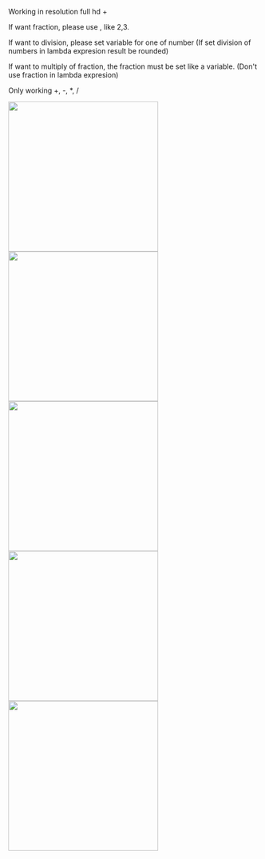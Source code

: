 Working in resolution full hd +


If want fraction, please use , like 2,3.

If want to division, please set variable for one of number (If set division of numbers in lambda expresion result be rounded)

If want to multiply of fraction, the fraction must be set like a variable. (Don't use fraction in lambda expresion)

Only working +, -, *, /

<img src="https://github.com/Maniek13/Lambda-expression-calculator/assets/47826375/3425a121-ef31-4a01-96c2-65d10e48847c" width="300">


<img src="https://github.com/Maniek13/Lambda-expression-calculator/assets/47826375/47b3d278-08ed-43ad-968a-aa8a4fe9a72f" width="300">


<img src="https://github.com/Maniek13/Lambda-expression-calculator/assets/47826375/1cf5f07c-1bf7-46a5-98e3-cad25cb8cda8" width="300">


<img src="https://github.com/Maniek13/Lambda-expression-calculator/assets/47826375/bee61932-1e31-4ea0-bf07-cf3ec6849dd0" width="300">


<img src="https://github.com/Maniek13/Lambda-expression-calculator/assets/47826375/8cec7688-7dac-461a-a52e-410e458ba1c6" width="300">
